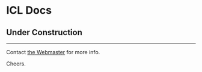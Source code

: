 # ICL Docs

## Under Construction

***

Contact [the Webmaster](mailto:webmaster@illegalchemistrylectures.org) for more info.

Cheers.
